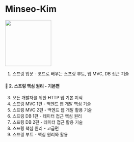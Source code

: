 # Minseo-Kim

<img src="https://user-images.githubusercontent.com/83651335/233850012-add5b42e-1d19-426f-bf1b-d403ad96e245.jpg" height="150"/>

1. 스프링 입문 - 코드로 배우는 스프링 부트, 웹 MVC, DB 접근 기술
#### 🖤 2. 스프링 핵심 원리 - 기본편
3. 모든 개발자를 위한 HTTP 웹 기본 지식
4. 스프링 MVC 1편 - 백엔드 웹 개발 핵심 기술
5. 스프링 MVC 2편 - 백엔드 웹 개발 활용 기술
6. 스프링 DB 1편 - 데이터 접근 핵심 원리
7. 스프링 DB 2편 - 데이터 접근 활용 기술
8. 스프링 핵심 원리 - 고급편
9. 스프링 부트 - 핵심 원리와 활용
